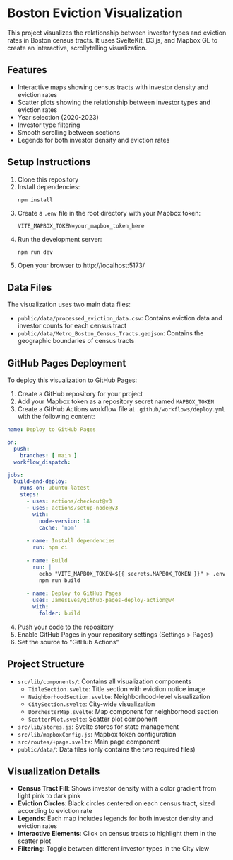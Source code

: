 # Boston Eviction Visualization

This project visualizes the relationship between investor types and eviction rates in Boston census tracts. It uses SvelteKit, D3.js, and Mapbox GL to create an interactive, scrollytelling visualization.

## Features

- Interactive maps showing census tracts with investor density and eviction rates
- Scatter plots showing the relationship between investor types and eviction rates
- Year selection (2020-2023)
- Investor type filtering
- Smooth scrolling between sections
- Legends for both investor density and eviction rates

## Setup Instructions

1. Clone this repository
2. Install dependencies:
   ```
   npm install
   ```
3. Create a `.env` file in the root directory with your Mapbox token:
   ```
   VITE_MAPBOX_TOKEN=your_mapbox_token_here
   ```
4. Run the development server:
   ```
   npm run dev
   ```
5. Open your browser to http://localhost:5173/

## Data Files

The visualization uses two main data files:

- `public/data/processed_eviction_data.csv`: Contains eviction data and investor counts for each census tract
- `public/data/Metro_Boston_Census_Tracts.geojson`: Contains the geographic boundaries of census tracts

## GitHub Pages Deployment

To deploy this visualization to GitHub Pages:

1. Create a GitHub repository for your project
2. Add your Mapbox token as a repository secret named `MAPBOX_TOKEN`
3. Create a GitHub Actions workflow file at `.github/workflows/deploy.yml` with the following content:

```yaml
name: Deploy to GitHub Pages

on:
  push:
    branches: [ main ]
  workflow_dispatch:

jobs:
  build-and-deploy:
    runs-on: ubuntu-latest
    steps:
      - uses: actions/checkout@v3
      - uses: actions/setup-node@v3
        with:
          node-version: 18
          cache: 'npm'
      
      - name: Install dependencies
        run: npm ci
      
      - name: Build
        run: |
          echo "VITE_MAPBOX_TOKEN=${{ secrets.MAPBOX_TOKEN }}" > .env
          npm run build
      
      - name: Deploy to GitHub Pages
        uses: JamesIves/github-pages-deploy-action@v4
        with:
          folder: build
```

4. Push your code to the repository
5. Enable GitHub Pages in your repository settings (Settings > Pages)
6. Set the source to "GitHub Actions"

## Project Structure

- `src/lib/components/`: Contains all visualization components
  - `TitleSection.svelte`: Title section with eviction notice image
  - `NeighborhoodSection.svelte`: Neighborhood-level visualization
  - `CitySection.svelte`: City-wide visualization
  - `DorchesterMap.svelte`: Map component for neighborhood section
  - `ScatterPlot.svelte`: Scatter plot component
- `src/lib/stores.js`: Svelte stores for state management
- `src/lib/mapboxConfig.js`: Mapbox token configuration
- `src/routes/+page.svelte`: Main page component
- `public/data/`: Data files (only contains the two required files)

## Visualization Details

- **Census Tract Fill**: Shows investor density with a color gradient from light pink to dark pink
- **Eviction Circles**: Black circles centered on each census tract, sized according to eviction rate
- **Legends**: Each map includes legends for both investor density and eviction rates
- **Interactive Elements**: Click on census tracts to highlight them in the scatter plot
- **Filtering**: Toggle between different investor types in the City view
